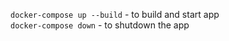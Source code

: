 `docker-compose up --build` - to build and start app <br>
`docker-compose down` - to shutdown the app
